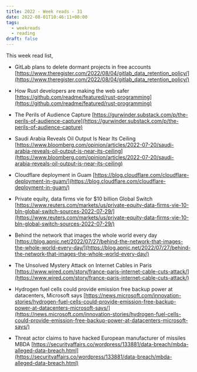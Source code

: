 ```yaml
---
title: 2022 - Week reads - 31
date: 2022-08-01T10:46:11+00:00
tags:
  - weekreads
  - reading
draft: false
---
```


This week read list,

- GitLab plans to delete dormant projects in free accounts
[https://www.theregister.com/2022/08/04/gitlab_data_retention_policy/](https://www.theregister.com/2022/08/04/gitlab_data_retention_policy/)  

- How Rust developers are making the web safer
[https://github.com/readme/featured/rust-programming](https://github.com/readme/featured/rust-programming)  

- The Perils of Audience Capture
[https://gurwinder.substack.com/p/the-perils-of-audience-capture](https://gurwinder.substack.com/p/the-perils-of-audience-capture)  

- Saudi Arabia Reveals Oil Output Is Near Its Ceiling
[https://www.bloomberg.com/opinion/articles/2022-07-20/saudi-arabia-reveals-oil-output-is-near-its-ceiling](https://www.bloomberg.com/opinion/articles/2022-07-20/saudi-arabia-reveals-oil-output-is-near-its-ceiling)  

- Cloudflare deployment in Guam
[https://blog.cloudflare.com/cloudflare-deployment-in-guam/](https://blog.cloudflare.com/cloudflare-deployment-in-guam/)  

- Private equity, data firms vie for $10 billion Global Switch
[https://www.reuters.com/markets/us/private-equity-data-firms-vie-10-bln-global-switch-sources-2022-07-29/](https://www.reuters.com/markets/us/private-equity-data-firms-vie-10-bln-global-switch-sources-2022-07-29/)  

- Behind the network that images the whole world every day
[https://blog.apnic.net/2022/07/27/behind-the-network-that-images-the-whole-world-every-day/](https://blog.apnic.net/2022/07/27/behind-the-network-that-images-the-whole-world-every-day/)  

- The Unsolved Mystery Attack on Internet Cables in Paris
[https://www.wired.com/story/france-paris-internet-cable-cuts-attack/](https://www.wired.com/story/france-paris-internet-cable-cuts-attack/)  

- Hydrogen fuel cells could provide emission free backup power at datacenters, Microsoft says
[https://news.microsoft.com/innovation-stories/hydrogen-fuel-cells-could-provide-emission-free-backup-power-at-datacenters-microsoft-says/](https://news.microsoft.com/innovation-stories/hydrogen-fuel-cells-could-provide-emission-free-backup-power-at-datacenters-microsoft-says/)  

- Threat actor claims to have hacked European manufacturer of missiles MBDA
[https://securityaffairs.co/wordpress/133881/data-breach/mbda-alleged-data-breach.html](https://securityaffairs.co/wordpress/133881/data-breach/mbda-alleged-data-breach.html)  
